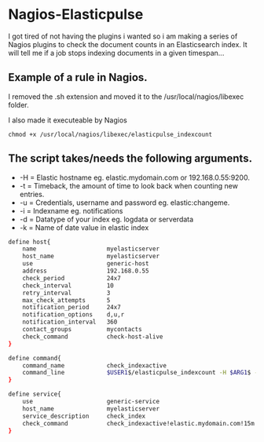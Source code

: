 # Nagios-Elasticpulse
I got tired of not having the plugins i wanted so i am making a series of Nagios plugins to check the document counts in an Elasticsearch index. It will tell me if a job stops indexing documents in a given timespan...

## Example of a rule in Nagios.
I removed the .sh extension and moved it to the /usr/local/nagios/libexec folder.

I also made it executeable by Nagios

`chmod +x /usr/local/nagios/libexec/elasticpulse_indexcount`

## The script takes/needs the following arguments.
- -H = Elastic hostname eg. elastic.mydomain.com or 192.168.0.55:9200.
- -t = Timeback, the amount of time to look back when counting new entries.
- -u = Credentials, username and password eg. elastic:changeme.
- -i = Indexname eg. notifications
- -d = Datatype of your index eg. logdata or serverdata
- -k = Name of date value in elastic index

```sh
define host{
    name                    myelasticserver
    host_name               myelasticserver
    use                     generic-host
    address                 192.168.0.55
    check_period            24x7
    check_interval          10
    retry_interval          3
    max_check_attempts      5
    notification_period     24x7
    notification_options    d,u,r
    notification_interval   360
    contact_groups          mycontacts
    check_command           check-host-alive
}

define command{
    command_name            check_indexactive
    command_line            $USER1$/elasticpulse_indexcount -H $ARG1$ -t $ARG2$ -u $ARG3$ -i $ARG4$ -d $ARG5$ -l $ARG6$
}

define service{
    use                     generic-service
    host_name               myelasticserver
    service_description     check_index
    check_command           check_indexactive!elastic.mydomain.com!15m!elastic:changeme!notifications!logdata!indexdate
}
```
